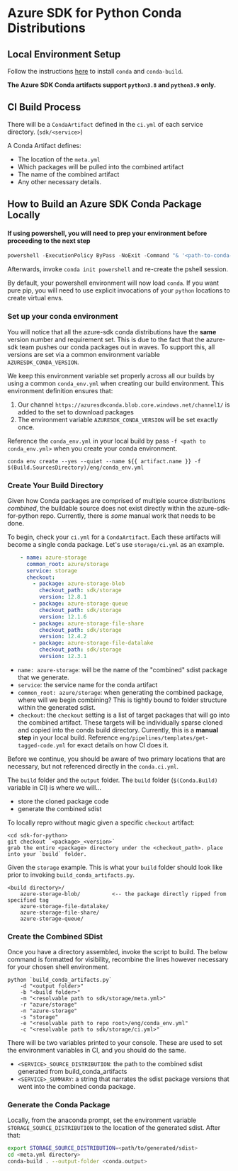 # Azure SDK for Python Conda Distributions

## Local Environment Setup

Follow the instructions [here](https://docs.conda.io/projects/conda-build/en/latest/install-conda-build.html) to install `conda` and `conda-build`.

**The Azure SDK Conda artifacts support `python3.8` and `python3.9` only.**

## CI Build Process

There will be a `CondaArtifact` defined in the `ci.yml` of each service directory. (`sdk/<service>`)

A Conda Artifact defines:

- The location of the `meta.yml`
- Which packages will be pulled into the combined artifact
- The name of the combined artifact
- Any other necessary details.

## How to Build an Azure SDK Conda Package Locally

#### If using powershell, you will need to prep your environment before proceeding to the next step

```powershell
powershell -ExecutionPolicy ByPass -NoExit -Command "& '<path-to-conda-folder>\shell\condabin\conda-hook.ps1' ; conda activate '<path-to-conda-folder>' "
```

Afterwards, invoke `conda init powershell` and re-create the pshell session.

By default, your powershell environment will now load `conda`. If you want pure pip, you will need to use explicit invocations of your `python` locations to create virtual envs.

### Set up your conda environment

You will notice that all the azure-sdk conda distributions have the **same** version number and requirement set. This is due to the fact that the azure-sdk team pushes our conda packages out in waves. To support this, all versions are set via a common environment variable `AZURESDK_CONDA_VERSION`.

We keep this environment variable set properly across all our builds by using a common `conda_env.yml` when creating our build environment. This environment definition ensures that:

1. Our channel `https://azuresdkconda.blob.core.windows.net/channel1/` is added to the set to download packages
2. The environment variable `AZURESDK_CONDA_VERSION` will be set exactly once.
  

Reference the `conda_env.yml` in your local build by pass `-f <path to conda_env.yml>` when you create your conda environment.

```shell
conda env create --yes --quiet --name ${{ artifact.name }} -f $(Build.SourcesDirectory)/eng/conda_env.yml
```

### Create Your Build Directory

Given how Conda packages are comprised of multiple source distributions _combined_, the buildable source does not exist directly within the azure-sdk-for-python repo. Currently, there is _some_ manual work that needs to be done.

To begin, check your `ci.yml` for a `CondaArtifact`. Each these artifacts will become a single conda package. Let's use `storage/ci.yml` as an example.

```yaml
    - name: azure-storage
      common_root: azure/storage
      service: storage
      checkout:
        - package: azure-storage-blob
          checkout_path: sdk/storage
          version: 12.8.1
        - package: azure-storage-queue
          checkout_path: sdk/storage
          version: 12.1.6
        - package: azure-storage-file-share
          checkout_path: sdk/storage
          version: 12.4.2
        - package: azure-storage-file-datalake
          checkout_path: sdk/storage
          version: 12.3.1
```

- `name: azure-storage`: will be the name of the "combined" sdist package that we generate.
- `service`: the service name for the conda artifact
- `common_root: azure/storage`: when generating the combined package, where will we begin combining? This is tightly bound to folder structure within the generated sdist.
- `checkout`: the `checkout` setting is a list of target packages that will go into the combined artifact. These targets will be individually sparse cloned and copied into the conda build directory. Currently, this is a **manual step** in your local build. Reference `eng/pipelines/templates/get-tagged-code.yml` for exact details on how CI does it.

Before we continue, you should be aware of two primary locations that are necessary, but not referenced directly in the `conda.ci.yml`.

The `build` folder and the `output` folder. The `build` folder (`$(Conda.Build)` variable in CI) is where we will...

- store the cloned package code
- generate the combined sdist

To locally repro without magic given a specific `checkout` artifact:

```code
<cd sdk-for-python>
git checkout `<package>_<version>`
grab the entire <package> directory under the <checkout_path>. place into your `build` folder.
```

Given the `storage` example. This is what your `build` folder should look like prior to invoking `build_conda_artifacts.py`.

```code
<build directory>/
    azure-storage-blob/          <-- the package directly ripped from specified tag
    azure-storage-file-datalake/
    azure-storage-file-share/
    azure-storage-queue/
```

### Create the Combined SDist

Once you have a directory assembled, invoke the script to build. The below command is formatted for visibility, recombine the lines however necessary for your chosen shell environment.


```shell
python `build_conda_artifacts.py`
    -d "<output folder>"
    -b "<build folder>"
    -m "<resolvable path to sdk/storage/meta.yml>"
    -r "azure/storage"
    -n "azure-storage"
    -s "storage"
    -e "<resolvable path to repo root>/eng/conda_env.yml"
    -c "<resolvable path to sdk/storage/ci.yml>"
```

There will be two variables printed to your console. These are used to set the environment variables in CI, and you should do the same.

- `<SERVICE>_SOURCE_DISTRIBUTION`: the path to the combined sdist generated from build_conda_artifacts
- `<SERVICE>_SUMMARY`: a string that narrates the sdist package versions that went into the combined conda package.

### Generate the Conda Package

Locally, from the anaconda prompt, set the environment variable `STORAGE_SOURCE_DISTRIBUTION` to the location of the generated sdist. After that:

```bash
export STORAGE_SOURCE_DISTRIBUTION=<path/to/generated/sdist>
cd <meta.yml directory>
conda-build . --output-folder <conda.output>
```
